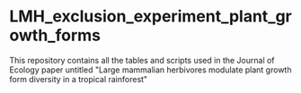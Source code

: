 # LMH_exclusion_experiment_plant_growth_forms
This repository contains all the tables and scripts used in the Journal of Ecology paper untitled "Large mammalian herbivores modulate plant growth form diversity in a tropical rainforest"
